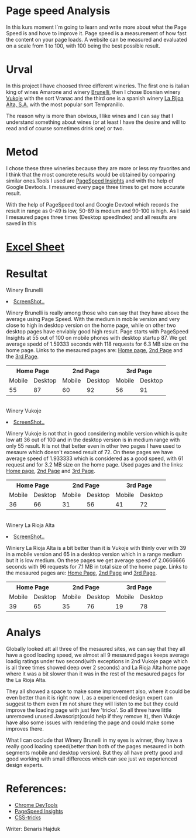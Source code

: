 Page speed Analysis
==================


<p>In this kurs moment I´m going to learn and write more about what the Page Speed is and hove to improve it. Page speed is a measurement of how fast the content on your page loads. A website can be measured and evaluated on a scale from 1 to 100, with 100 being the best possible result.</p>

<h1>Urval</h1>

In this project I have choosed three different wineries. The first one is italian king of wines Amarone and winery <a href="https://www.brunelliwine.com/en/">Brunelli</a>, then I chose Bosnian winery <a href="https://podrumivukoje1982.com/">Vukoje</a> with the sort Vranac and the third one is a spanish winery <a href="https://www.riojalta.com/en/wines_rioja-alta/">La Rijoa Alta, S.A.</a> with the most popular sort Tempranillo. <p>The reason why is more than obvious, I like wines and I can say that I understand something about wines (or at least I have the desire and will to read and of course sometimes drink one) or two.</p>


<h1>Metod</h1>

I chose these three wineries because they are more or less my favorites and I think that the most concrete results would be obtained by comparing similar ones.Tools I used are <a href="https://developers.google.com/speed/pagespeed/insights/">PageSpeed Insights</a> and with the help of Google Devtools. I mesaured every page three times to get more accurate result.<p> With the help of PageSpeed tool and Google Devtool which records the result in range as 0-49 is low, 50-89 is medium and 90-100 is high. As I said I mesaured pages three times (Desktop speedIndex) and all results are saved in this <h1> <a href="https://docs.google.com/spreadsheets/d/1pZ13pD0OCWXrRzTKYw6CnP0Ejg6y8xZm1TDCLo_il64/edit?usp=sharing">Excel Sheet</a> </h1>


<h1>Resultat</h1>


Winery Brunelli
<li><a class="screenshots" href="brunelli.png">ScreenShot..</a></li>

Winery Brunelli is really among those who can say that they have above the average using Page Speed. With the medium in mobile version and very close to high in desktop version on the home page, while on other two desktop pages have enviably good high result. Page starts with PageSpeed ​​Insights at 55 out of 100 on mobile phones with desktop startup 87. We get average spedd of 1.59333 seconds with 118 requests for 6.3 MB size on the home page. Links to the mesaured pages are: <a href="https://www.brunelliwine.com/en/our-wines/wines/amarone-della-valpolicella/">Home page</a>, <a href="https://www.brunelliwine.com/en/our-wines/">2nd Page</a> and the <a href="https://www.brunelliwine.com/en/our-wines/wines/amarone-della-valpolicella/">3rd Page</a>.

<table class="tabele">
    <tr>
        <th colspan="2">Home Page</th>
        <th colspan="2">2nd Page</th>
        <th colspan="2">3rd Page</th>
    </tr>
    <tr>
        <td>Mobile</td>
        <td>Desktop</td>
        <td>Mobile</td>
        <td>Desktop</td>
        <td>Mobile</td>
        <td>Desktop</td>
    </tr>
    <tr>
        <td>55</td>
        <td>87</td>
        <td>60</td>
        <td>92</td>
        <td>56</td>
        <td>91</td>
    </tr>
</table>


<br>Winery Vukoje</br>

<li><a class="screenshots" href="vukoje.jpg">ScreenShot..</a></li>

Winery Vukoje is not that in good considering mobile version which is quite low att 36 out of 100 and in the desktop version is in medium range with only 55 result. It is not that better even in other two pages I have used to mesaure which doesn't exceed result of 72. On these pages we have average speed of 1.933333 which is considered as a good speed, with 61 request and for 3.2 MB size on the home page. Used pages and the links: <a href="https://podrumivukoje1982.com/">Home page</a>, <a href="https://podrumivukoje1982.com/nasa-vina/">2nd Page</a> and <a href="https://podrumivukoje1982.com/vinska-galerija/">3rd Page</a>.

<table class="tabele">
    <tr>
        <th colspan="2">Home Page</th>
        <th colspan="2">2nd Page</th>
        <th colspan="2">3rd Page</th>
    </tr>
    <tr>
        <td>Mobile</td>
        <td>Desktop</td>
        <td>Mobile</td>
        <td>Desktop</td>
        <td>Mobile</td>
        <td>Desktop</td>
    </tr>
    <tr>
        <td>36</td>
        <td>66</td>
        <td>31</td>
        <td>56</td>
        <td>41</td>
        <td>72</td>
    </tr>
</table>

<br>Winery La Rioja Alta</br>

<li><a class="screenshots" href="tempranilo.jpg">ScreenShot..</a></li>

Winiery La Rioja Alta is a bit better than it is Vukoje with thinly over with 39 in a mobile version and 65 in a desktop version which in a range medium but it is low medium. On these pages we get average speed of 2.0666666 seconds with 96 requests for 7.1 MB in total size of the home page. Links to the mesaured pages are: <a href="https://www.riojalta.com/en/">Home Page</a>, <a href="https://www.riojalta.com/en/wines_rioja-alta/">2nd Page</a> and <a href="https://www.riojalta.com/en/wines_rioja-alta/vina-arana/">3rd Page</a>.

<table class="tabele">
    <tr>
        <th colspan="2">Home Page</th>
        <th colspan="2">2nd Page</th>
        <th colspan="2">3rd Page</th>
    </tr>
    <tr>
        <td>Mobile</td>
        <td>Desktop</td>
        <td>Mobile</td>
        <td>Desktop</td>
        <td>Mobile</td>
        <td>Desktop</td>
    </tr>
    <tr>
        <td>39</td>
        <td>65</td>
        <td>35</td>
        <td>76</td>
        <td>19</td>
        <td>78</td>
    </tr>
</table>

<h1>Analys</h1>

<p>Globally looked att all three of the mesaured sites, we can say that they all have a good loading speed, we almost all 9 mesaured pages keeps average loadig ratings under two second(with exceptions in 2nd Vukoje page which is all three times showed deep over 2 seconds) and La Rioja Alta home page where it was a bit slower than it was in the rest of the mesaured pages for the La Rioja Alta.</p>

<p>They all showed a space to make some improvement also, where it could be even better than it is right now. I, as a experienced design expert can suggest to them even I´m not shure they will listen to me but they could improve the loading page with just few 'tricks'. So all three have little unremoved unused Javascript(could help if they remove it), then Vukoje have also some issues with rendering the page and could make some improves there.</p>

<p>What I can coclude that Winery Brunelli in my eyes is winner, they have a really good loading speed(better than both of the pages mesaured in both segments mobile and desktop version). But they all have pretty good and good working with small differeces which can see just we experienced design experts.</p>


<h1>References:</h1>

<ul>
    <li><a href="https://developers.google.com/web/tools/chrome-devtools">Chrome DevTools</a></li>
    <li><a href="https://developers.google.com/speed/pagespeed/insights/">PageSpeed Insights</a></li>
    <li><a href="https://css-tricks.com/a-guide-to-the-responsive-images-syntax-in-html/">CSS-tricks</a></li>
</ul>


Writer: Benaris Hajduk
